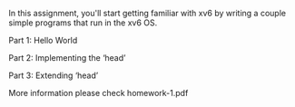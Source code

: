 In this assignment, you'll start getting familiar with xv6 by writing a couple simple programs that run in the xv6 OS.  

Part 1: Hello World

Part 2: Implementing the ‘head’ 

Part 3: Extending ‘head’

More information please check homework-1.pdf
